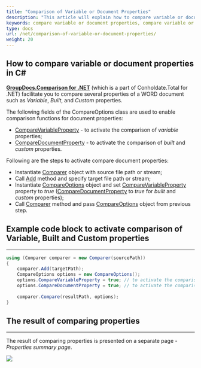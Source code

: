 ```yaml
---
title: "Comparison of Variable or Document Properties"
description: "This article will explain how to compare variable or document properties using GroupDocs.Comparison API which is a part of Conholdate.Total for .NET."
keywords: compare variable or document properties, compare variable or document properties in C#
type: docs
url: /net/comparison-of-variable-or-document-properties/
weight: 20
---
```

## How to compare variable or document properties in C#

**[GroupDocs.Comparison for .NET](https://products.groupdocs.com/comparison/net)** (which is a part of Conholdate.Total for .NET) facilitate you to compare several properties of a WORD document such as *Variable*, *Built*, and *Custom* properties.

The following fields of the CompareOptions class are used to enable comparison functions for document properties:

*   [CompareVariableProperty](https://apireference.groupdocs.com/comparison/net/groupdocs.comparison.options/compareoptions/properties/comparevariableproperty) - to activate the comparison of *variable* properties;
*   [CompareDocumentProperty](https://apireference.groupdocs.com/comparison/net/groupdocs.comparison.options/compareoptions/properties/comparedocumentproperty) - to activate the comparison of *built* and *custom* properties.

Following are the steps to activate compare document properties:

*   Instantiate [Comparer](https://apireference.groupdocs.com/comparison/net/groupdocs.comparison/comparer) object with source file path or stream;
*   Call [Add](https://apireference.groupdocs.com/comparison/net/groupdocs.comparison/comparer/methods/add/index) method and specify target file path or stream;
*   Instantiate [CompareOptions](https://apireference.groupdocs.com/comparison/net/groupdocs.comparison.options/compareoptions) object and set [CompareVariableProperty](https://apireference.groupdocs.com/comparison/net/groupdocs.comparison.options/compareoptions/properties/comparevariableproperty) property to *true* ([CompareDocumentProperty](https://apireference.groupdocs.com/comparison/net/groupdocs.comparison.options/compareoptions/properties/comparedocumentproperty) to *true* for *built* and *custom* properties);
*   Call [Comparer](https://apireference.groupdocs.com/comparison/net/groupdocs.comparison/comparer) method and pass [CompareOptions](https://apireference.groupdocs.com/comparison/net/groupdocs.comparison.options/compareoptions) object from previous step.

## Example code block to activate comparison of Variable, Built and Custom properties

---

```csharp
using (Comparer comparer = new Comparer(sourcePath))
{
    comparer.Add(targetPath);
    CompareOptions options = new CompareOptions();
    options.CompareVariableProperty = true; // to activate the comparison of variable properties
    options.CompareDocumentProperty = true; // to activate the comparison of built and custom properties
     
    comparer.Compare(resultPath, options);
}
```

## The result of comparing properties

---

The result of comparing properties is presented on a separate page - *Properties summary page*.

![](https://docs.groupdocs.com/comparison/net/images/properties-summary-page.png)

